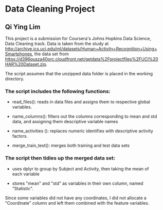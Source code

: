 # Data Cleaning Project
## Qi Ying Lim

This project is a submission for Coursera's Johns Hopkins Data Science, Data Cleaning track.
Data is taken from the study at http://archive.ics.uci.edu/ml/datasets/Human+Activity+Recognition+Using+Smartphones, the data set from https://d396qusza40orc.cloudfront.net/getdata%2Fprojectfiles%2FUCI%20HAR%20Dataset.zip.

The script assumes that the unzipped data folder is placed in the working directory.

### The script includes the following functions:
 - read_files(): reads in data files and assigns them to respective global variables.
 
 - name_columns(): filters out the columns corresponding to mean and std data, and assigning them descriptive variable names
 
 - name_activities (): replaces numeric identifies with descriptive activity factors.
 
 - merge\_train\_test(): merges both training and test data sets
 
### The script then tidies up the merged data set:

 - uses dplyr to group by Subject and Activity, then taking the mean of each variable

 - stores "mean" and "std" as variables in their own column, named "Statistic".

Since some variables did not have any coordinates, I did not allocate a "Coordinate" column and left them combined with the feature variables.
 
 
